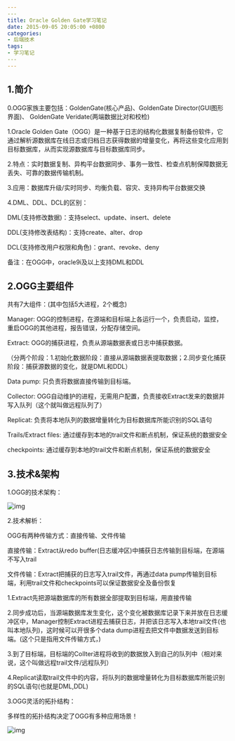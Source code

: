 ```yaml
---
​---
title: Oracle Golden Gate学习笔记
date: 2015-09-05 20:05:00 +0800
categories:
- 后端技术
tags:
- 学习笔记
​---
---
```


## 1.简介

0.OGG家族主要包括：GoldenGate(核心产品)、GoldenGate Director(GUI图形界面)、 GoldenGate Veridate(两端数据比对和校检)

1.Oracle Golden Gate（OGG）是一种基于日志的结构化数据复制备份软件，它通过解析源数据库在线日志或归档日志获得数据的增量变化，再将这些变化应用到目标数据库，从而实现源数据库与目标数据库同步。

2.特点：实时数据复制、异构平台数据同步、事务一致性、检查点机制保障数据无丢失、可靠的数据传输机制。

3.应用：数据库升级/实时同步、均衡负载、容灾、支持异构平台数据交换

4.DML、DDL、DCL的区别：

DML(支持修改数据)：支持select、update、insert、delete

DDL(支持修改表结构)：支持create、alter、drop

DCL(支持修改用户权限和角色)：grant、revoke、deny

备注：在OGG中，oracle9i及以上支持DML和DDL


## 2.OGG主要组件

共有7大组件：(其中包括5大进程，2个概念)

Manager: OGG的控制进程，在源端和目标端上各运行一个，负责启动，监控，重启OGG的其他进程，报告错误，分配存储空间。

Extract: OGG的捕获进程，负责从源端数据表或日志中捕获数据。

（分两个阶段：1.初始化数据阶段：直接从源端数据表提取数据；2.同步变化捕获阶段：捕获源数据的变化，就是DML和DDL）

Data pump: 只负责将数据直接传输到目标端。

Collector: OGG自动维护的进程，无需用户配置，负责接收Extract发来的数据并写入队列（这个就叫做远程队列了）

Replicat: 负责将本地队列的数据增量转化为目标数据库所能识别的SQL语句

Trails/Extract files: 通过缓存到本地的trail文件和断点机制，保证系统的数据安全

checkpoints: 通过缓存到本地的trail文件和断点机制，保证系统的数据安全


## 3.技术&架构

1.OGG的技术架构：

![img](http://7xkmea.com1.z0.glb.clouddn.com/OGGOGG技术架构图.png)

2.技术解析：

OGG有两种传输方式：直接传输、文件传输

直接传输：Extract从redo buffer(日志缓冲区)中捕获日志传输到目标端，在源端不写入trail

文件传输：Extract把捕获的日志写入trail文件，再通过data pump传输到目标端，利用trail文件和checkpoints可以保证数据安全及备份恢复

1.Extract先把源端数据库的所有数据全部提取到目标端，用直接传输

2.同步成功后，当源端数据库发生变化，这个变化被数据库记录下来并放在日志缓冲区中，Manager控制Extract进程去捕获日志，并把该日志写入本地trail文件(也叫本地队列)，这时候可以开很多个data dump进程去把文件中数据发送到目标端。(这个只是指用文件传输方式，)

3.到了目标端，目标端的Collter进程将收到的数据放入到自己的队列中（相对来说，这个叫做远程trail文件/远程队列）

4.Replicat读取trail文件中的内容，将队列的数据增量转化为目标数据库所能识别的SQL语句(也就是DML,DDL)

3.OGG灵活的拓扑结构：

多样性的拓扑结构决定了OGG有多种应用场景！

![img](http://7xkmea.com1.z0.glb.clouddn.com/OGGOGG拓扑结构.png)